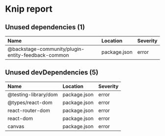 # Knip report

## Unused dependencies (1)

| Name                                               | Location     | Severity |
| :------------------------------------------------- | :----------- | :------- |
| @backstage-community/plugin-entity-feedback-common | package.json | error    |

## Unused devDependencies (5)

| Name                 | Location     | Severity |
| :------------------- | :----------- | :------- |
| @testing-library/dom | package.json | error    |
| @types/react-dom     | package.json | error    |
| react-router-dom     | package.json | error    |
| react-dom            | package.json | error    |
| canvas               | package.json | error    |

